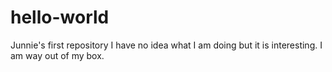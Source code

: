 # hello-world
Junnie's first repository
I have no idea what I am doing but it is interesting.
I am way out of my box.
